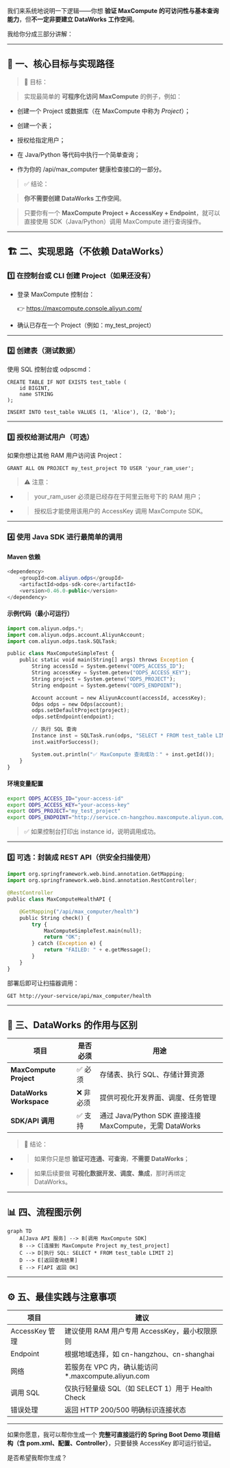 
我们来系统地说明一下逻辑——你想 **验证 MaxCompute 的可访问性与基本查询能力**，但**不一定非要建立 DataWorks 工作空间**。

  

我给你分成三部分讲解：

---

## **🧩 一、核心目标与实现路径**

  

> 🎯 目标：

> 实现最简单的 **可程序化访问 MaxCompute** 的例子，例如：

  

- 创建一个 Project 或数据库（在 MaxCompute 中称为 _Project_）；
    
- 创建一个表；
    
- 授权给指定用户；
    
- 在 Java/Python 等代码中执行一个简单查询；
    
- 作为你的 /api/max_computer 健康检查接口的一部分。
    

  

> ✅ 结论：

> **你不需要创建 DataWorks 工作空间**。

> 只要你有一个 **MaxCompute Project + AccessKey + Endpoint**，就可以直接使用 SDK（Java/Python）调用 MaxCompute 进行查询操作。

---

## **🏗️ 二、实现思路（不依赖 DataWorks）**

  

### **1️⃣ 在控制台或 CLI 创建 Project（如果还没有）**

- 登录 MaxCompute 控制台：
    
    👉 https://maxcompute.console.aliyun.com/
    
- 确认已存在一个 Project（例如：my_test_project）
    

---

### **2️⃣ 创建表（测试数据）**

  

使用 SQL 控制台或 odpscmd：

```
CREATE TABLE IF NOT EXISTS test_table (
    id BIGINT,
    name STRING
);

INSERT INTO test_table VALUES (1, 'Alice'), (2, 'Bob');
```

---

### **3️⃣ 授权给测试用户（可选）**

  

如果你想让其他 RAM 用户访问该 Project：

```
GRANT ALL ON PROJECT my_test_project TO USER 'your_ram_user';
```

> ⚠️ 注意：

- > your_ram_user 必须是已经存在于阿里云账号下的 RAM 用户；
    
- > 授权后才能使用该用户的 AccessKey 调用 MaxCompute SDK。
    

---

### **4️⃣ 使用 Java SDK 进行最简单的调用**

  

#### **Maven 依赖**

```java
<dependency>
    <groupId>com.aliyun.odps</groupId>
    <artifactId>odps-sdk-core</artifactId>
    <version>0.46.0-public</version>
</dependency>
```

#### **示例代码（最小可运行）**

```Python
import com.aliyun.odps.*;
import com.aliyun.odps.account.AliyunAccount;
import com.aliyun.odps.task.SQLTask;

public class MaxComputeSimpleTest {
    public static void main(String[] args) throws Exception {
        String accessId = System.getenv("ODPS_ACCESS_ID");
        String accessKey = System.getenv("ODPS_ACCESS_KEY");
        String project = System.getenv("ODPS_PROJECT");
        String endpoint = System.getenv("ODPS_ENDPOINT");

        Account account = new AliyunAccount(accessId, accessKey);
        Odps odps = new Odps(account);
        odps.setDefaultProject(project);
        odps.setEndpoint(endpoint);

        // 执行 SQL 查询
        Instance inst = SQLTask.run(odps, "SELECT * FROM test_table LIMIT 2;");
        inst.waitForSuccess();

        System.out.println("✅ MaxCompute 查询成功：" + inst.getId());
    }
}
```

#### **环境变量配置**

```bash
export ODPS_ACCESS_ID="your-access-id"
export ODPS_ACCESS_KEY="your-access-key"
export ODPS_PROJECT="my_test_project"
export ODPS_ENDPOINT="http://service.cn-hangzhou.maxcompute.aliyun.com/api"
```

> ✅ 如果控制台打印出 instance id，说明调用成功。

---

### **5️⃣ 可选：封装成 REST API（供安全扫描使用）**

```Python
import org.springframework.web.bind.annotation.GetMapping;
import org.springframework.web.bind.annotation.RestController;

@RestController
public class MaxComputeHealthAPI {

    @GetMapping("/api/max_computer/health")
    public String check() {
        try {
            MaxComputeSimpleTest.main(null);
            return "OK";
        } catch (Exception e) {
            return "FAILED: " + e.getMessage();
        }
    }
}
```

部署后即可让扫描器调用：

```
GET http://your-service/api/max_computer/health
```

---

## **🧠 三、DataWorks 的作用与区别**

|**项目**|**是否必须**|**用途**|
|---|---|---|
|**MaxCompute Project**|✅ 必须|存储表、执行 SQL、存储计算资源|
|**DataWorks Workspace**|❌ 非必须|提供可视化开发界面、调度、任务管理|
|**SDK/API 调用**|✅ 支持|通过 Java/Python SDK 直接连接 MaxCompute，无需 DataWorks|

> 📘 结论：

- > 如果你只是想 **验证可连通、可查询**，**不需要 DataWorks**；
    
- > 如果后续要做 **可视化数据开发、调度、集成**，那时再绑定 DataWorks。
    

---

## **📊 四、流程图示例**

```mermaid
graph TD
    A[Java API 服务] --> B[调用 MaxCompute SDK]
    B --> C[连接到 MaxCompute Project my_test_project]
    C --> D[执行 SQL: SELECT * FROM test_table LIMIT 2]
    D --> E[返回查询结果]
    E --> F[API 返回 OK]
```

---

## **⚙️ 五、最佳实践与注意事项**

|**项目**|**建议**|
|---|---|
|AccessKey 管理|建议使用 RAM 用户专用 AccessKey，最小权限原则|
|Endpoint|根据地域选择，如 cn-hangzhou、cn-shanghai|
|网络|若服务在 VPC 内，确认能访问 *.maxcompute.aliyun.com|
|调用 SQL|仅执行轻量级 SQL（如 SELECT 1）用于 Health Check|
|错误处理|返回 HTTP 200/500 明确标识连接状态|

---

如果你愿意，我可以帮你生成一个 **完整可直接运行的 Spring Boot Demo 项目结构（含 pom.xml、配置、Controller）**，只要替换 AccessKey 即可运行验证。

是否希望我帮你生成？

